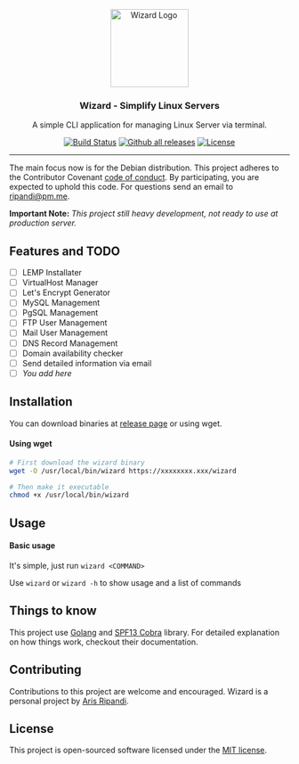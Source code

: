 <div align="center">
  <img alt="Wizard Logo" src="https://image.flaticon.com/icons/svg/178/178396.svg" height="140" />
  <h3 align="center">Wizard - Simplify Linux Servers</h3>
  <p align="center">A simple CLI application for managing Linux Server via terminal.</p>
</div>

<p align="center">
  <a href="https://travis-ci.org/riipandi/wizard"><img src="https://travis-ci.org/riipandi/wizard.svg" alt="Build Status"></a>
  <a href="https://GitHub.com/riipandi/wizard/releases/"><img src="https://img.shields.io/github/downloads/riipandi/wizard/total.svg" alt="Github all releases"></a>
  <a href="./LICENSE"><img src="https://img.shields.io/badge/License-MIT-yellow.svg" alt="License"></a>
</p>

---

The main focus now is for the Debian distribution. This project adheres to the Contributor Covenant [code of conduct](CODE_OF_CONDUCT.md). By participating, you are expected to uphold this code. For questions send an email to ripandi@pm.me.

__Important Note:__ *This project still heavy development, not ready to use at production server.*

## Features and TODO

- [ ] LEMP Installater
- [ ] VirtualHost Manager
- [ ] Let's Encrypt Generator
- [ ] MySQL Management
- [ ] PgSQL Management
- [ ] FTP User Management
- [ ] Mail User Management
- [ ] DNS Record Management
- [ ] Domain availability checker
- [ ] Send detailed information via email
- [ ] *You add here*

## Installation

You can download binaries at [release page](https://github.com/riipandi/wizard/releases) or using wget.

#### Using wget

```bash
# First download the wizard binary
wget -O /usr/local/bin/wizard https://xxxxxxxx.xxx/wizard

# Then make it executable
chmod +x /usr/local/bin/wizard
```

## Usage

#### Basic usage

It's simple, just run `wizard <COMMAND>`

Use `wizard` or `wizard -h` to show usage and a list of commands

## Things to know

This project use [Golang](https://golang.org/) and [SPF13 Cobra](https://github.com/spf13/cobra) library. For detailed explanation on how things work, checkout their documentation.

## Contributing

Contributions to this project are welcome and encouraged. Wizard is a personal project by [Aris Ripandi](https://aris.web.id).

## License

This project is open-sourced software licensed under the [MIT license](./LICENSE).
